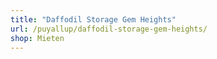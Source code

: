 ```yaml
---
title: "Daffodil Storage Gem Heights"
url: /puyallup/daffodil-storage-gem-heights/
shop: Mieten
---
```

